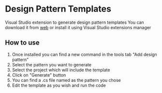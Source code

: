 # Design Pattern Templates
Visual Studio extension to generate design pattern templates
You can download it from [web](https://marketplace.visualstudio.com/items?itemName=JacdDev.DesignPatternTemplates) 
or install it using Visual Studio extensions manager

## How to use
1. Once installed you can find a new command in the tools tab "Add design pattern"
2. Select the pattern you want to generate
3. Select the project which will include the template
4. Click on "Generate" button
5. You can find a .cs file named as the pattern you chose
6. Edit the template as you wish and run the code